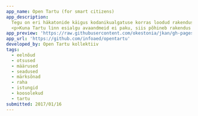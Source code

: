 ```yaml
---
app_name: Open Tartu (for smart citizens)
app_description:
  Tegu on eri häkatonide käigus kodanikualgatuse korras loodud rakenduse prototüübiga, mis visualiseerib Tartu linna poolt tehtavate otsuste elutsüklit nende esitamisest kuni vastuvõtmiseni.</p>
  <p>Kuna Tartu linn esialgu avaandmeid ei paku, siis põhineb rakendus dokumendiregistrist skriptide abil kraabitud andmetel (ingl kl <a href="https://en.wikipedia.org/wiki/Data_scraping" rel="nofollow"><em>scraped data</em></a>). Rakenduse lähtekood on veebis vabalt kättesaadaval ning soovijad võivad seda edasi arendada elik mõnele teisele omavalitsusele kohandada.
app_preview: 'https://raw.githubusercontent.com/okestonia/jkan/gh-pages/img/opentartu.PNG'
app_url: 'https://github.com/infoaed/opentartu'
developed_by: Open Tartu kollektiiv
tags:
  - eelnõud
  - otsused
  - määrused
  - seadused
  - märksõnad
  - raha
  - istungid
  - koosolekud
  - tartu
submitted: 2017/01/16
---
```

